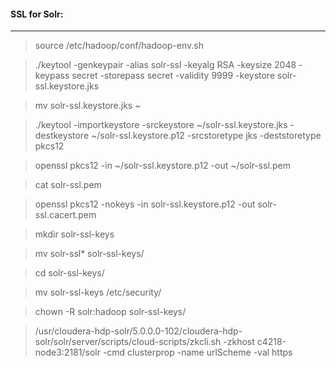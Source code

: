 #### SSL for Solr:
----------------


> source /etc/hadoop/conf/hadoop-env.sh

> ./keytool -genkeypair -alias solr-ssl -keyalg RSA -keysize 2048 -keypass secret -storepass secret -validity 9999 -keystore solr-ssl.keystore.jks

> mv solr-ssl.keystore.jks ~

> ./keytool -importkeystore -srckeystore ~/solr-ssl.keystore.jks -destkeystore ~/solr-ssl.keystore.p12 -srcstoretype jks -deststoretype pkcs12

> openssl pkcs12 -in ~/solr-ssl.keystore.p12 -out ~/solr-ssl.pem

> cat solr-ssl.pem

> openssl pkcs12 -nokeys -in solr-ssl.keystore.p12 -out solr-ssl.cacert.pem

> mkdir solr-ssl-keys

> mv solr-ssl* solr-ssl-keys/

> cd solr-ssl-keys/

> mv solr-ssl-keys /etc/security/

> chown -R solr:hadoop solr-ssl-keys/

> /usr/cloudera-hdp-solr/5.0.0.0-102/cloudera-hdp-solr/solr/server/scripts/cloud-scripts/zkcli.sh -zkhost c4218-node3:2181/solr -cmd clusterprop -name urlScheme -val https
